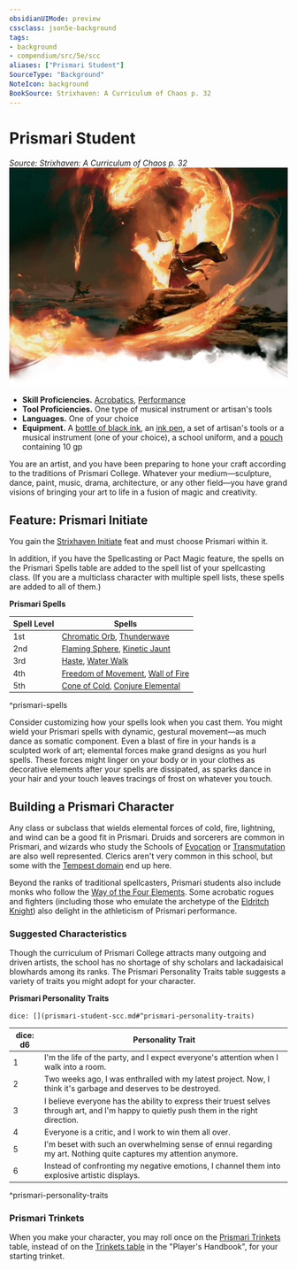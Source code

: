 ```yaml
---
obsidianUIMode: preview
cssclass: json5e-background
tags:
- background
- compendium/src/5e/scc
aliases: ["Prismari Student"]
SourceType: "Background"
NoteIcon: background
BookSource: Strixhaven: A Curriculum of Chaos p. 32
---
```

# Prismari Student
*Source: Strixhaven: A Curriculum of Chaos p. 32*  
![An advanced Prismari stude...](https://raw.githubusercontent.com/5etools-mirror-2/5etools-img/main/backgrounds/SCC/Prismari%20Student.webp#right)  

- **Skill Proficiencies.** [Acrobatics](/2-Mechanics/CLI/rules/skills.md#Acrobatics), [Performance](/2-Mechanics/CLI/rules/skills.md#Performance)  
- **Tool Proficiencies.** One type of musical instrument or artisan's tools  
- **Languages.** One of your choice  
- **Equipment.** A [bottle of black ink](/2-Mechanics/CLI/items/ink-1-ounce-bottle.md), an [ink pen](/2-Mechanics/CLI/items/ink-pen.md), a set of artisan's tools or a musical instrument (one of your choice), a school uniform, and a [pouch](/2-Mechanics/CLI/items/pouch.md) containing 10 gp  

You are an artist, and you have been preparing to hone your craft according to the traditions of Prismari College. Whatever your medium—sculpture, dance, paint, music, drama, architecture, or any other field—you have grand visions of bringing your art to life in a fusion of magic and creativity.

## Feature: Prismari Initiate

You gain the [Strixhaven Initiate](/2-Mechanics/CLI/feats/strixhaven-initiate-scc.md) feat and must choose Prismari within it.

In addition, if you have the Spellcasting or Pact Magic feature, the spells on the Prismari Spells table are added to the spell list of your spellcasting class. (If you are a multiclass character with multiple spell lists, these spells are added to all of them.)

**Prismari Spells**

| Spell Level | Spells |
|-------------|--------|
| 1st | [Chromatic Orb](/2-Mechanics/CLI/spells/chromatic-orb.md), [Thunderwave](/2-Mechanics/CLI/spells/thunderwave.md) |
| 2nd | [Flaming Sphere](/2-Mechanics/CLI/spells/flaming-sphere.md), [Kinetic Jaunt](/2-Mechanics/CLI/spells/kinetic-jaunt-scc.md) |
| 3rd | [Haste](/2-Mechanics/CLI/spells/haste.md), [Water Walk](/2-Mechanics/CLI/spells/water-walk.md) |
| 4th | [Freedom of Movement](/2-Mechanics/CLI/spells/freedom-of-movement.md), [Wall of Fire](/2-Mechanics/CLI/spells/wall-of-fire.md) |
| 5th | [Cone of Cold](/2-Mechanics/CLI/spells/cone-of-cold.md), [Conjure Elemental](/2-Mechanics/CLI/spells/conjure-elemental.md) |
^prismari-spells

Consider customizing how your spells look when you cast them. You might wield your Prismari spells with dynamic, gestural movement—as much dance as somatic component. Even a blast of fire in your hands is a sculpted work of art; elemental forces make grand designs as you hurl spells. These forces might linger on your body or in your clothes as decorative elements after your spells are dissipated, as sparks dance in your hair and your touch leaves tracings of frost on whatever you touch.

## Building a Prismari Character

Any class or subclass that wields elemental forces of cold, fire, lightning, and wind can be a good fit in Prismari. Druids and sorcerers are common in Prismari, and wizards who study the Schools of [Evocation](/2-Mechanics/CLI/classes/wizard-school-of-evocation.md) or [Transmutation](/2-Mechanics/CLI/classes/wizard-school-of-transmutation.md) are also well represented. Clerics aren't very common in this school, but some with the [Tempest domain](/2-Mechanics/CLI/classes/cleric-tempest-domain.md) end up here.

Beyond the ranks of traditional spellcasters, Prismari students also include monks who follow the [Way of the Four Elements](/2-Mechanics/CLI/classes/monk-way-of-the-four-elements.md). Some acrobatic rogues and fighters (including those who emulate the archetype of the [Eldritch Knight](/2-Mechanics/CLI/classes/fighter-eldritch-knight.md)) also delight in the athleticism of Prismari performance.

### Suggested Characteristics

Though the curriculum of Prismari College attracts many outgoing and driven artists, the school has no shortage of shy scholars and lackadaisical blowhards among its ranks. The Prismari Personality Traits table suggests a variety of traits you might adopt for your character.

**Prismari Personality Traits**

`dice: [](prismari-student-scc.md#^prismari-personality-traits)`

| dice: d6 | Personality Trait |
|----------|-------------------|
| 1 | I'm the life of the party, and I expect everyone's attention when I walk into a room. |
| 2 | Two weeks ago, I was enthralled with my latest project. Now, I think it's garbage and deserves to be destroyed. |
| 3 | I believe everyone has the ability to express their truest selves through art, and I'm happy to quietly push them in the right direction. |
| 4 | Everyone is a critic, and I work to win them all over. |
| 5 | I'm beset with such an overwhelming sense of ennui regarding my art. Nothing quite captures my attention anymore. |
| 6 | Instead of confronting my negative emotions, I channel them into explosive artistic displays. |
^prismari-personality-traits

### Prismari Trinkets

When you make your character, you may roll once on the [Prismari Trinkets](/2-Mechanics/CLI/items/prismari-trinket-scc.md) table, instead of on the [Trinkets table](/2-Mechanics/CLI/items/trinket.md) in the "Player's Handbook", for your starting trinket.